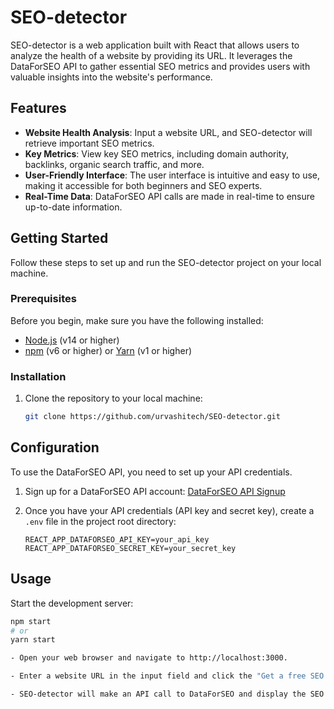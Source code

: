 # SEO-detector

SEO-detector is a web application built with React that allows users to analyze the health of a website by providing its URL. It leverages the DataForSEO API to gather essential SEO metrics and provides users with valuable insights into the website's performance.
## Features

- **Website Health Analysis**: Input a website URL, and SEO-detector will retrieve important SEO metrics.
- **Key Metrics**: View key SEO metrics, including domain authority, backlinks, organic search traffic, and more.
- **User-Friendly Interface**: The user interface is intuitive and easy to use, making it accessible for both beginners and SEO experts.
- **Real-Time Data**: DataForSEO API calls are made in real-time to ensure up-to-date information.

## Getting Started

Follow these steps to set up and run the SEO-detector project on your local machine.

### Prerequisites

Before you begin, make sure you have the following installed:

- [Node.js](https://nodejs.org/) (v14 or higher)
- [npm](https://www.npmjs.com/) (v6 or higher) or [Yarn](https://yarnpkg.com/) (v1 or higher)

### Installation

1. Clone the repository to your local machine:

   ```bash
   git clone https://github.com/urvashitech/SEO-detector.git

## Configuration

To use the DataForSEO API, you need to set up your API credentials.

1. Sign up for a DataForSEO API account: [DataForSEO API Signup](https://dataforseo.com/)

2. Once you have your API credentials (API key and secret key), create a `.env` file in the project root directory:

   ```plaintext
   REACT_APP_DATAFORSEO_API_KEY=your_api_key
   REACT_APP_DATAFORSEO_SECRET_KEY=your_secret_key

## Usage

Start the development server:

```bash
npm start
# or
yarn start

- Open your web browser and navigate to http://localhost:3000.

- Enter a website URL in the input field and click the "Get a free SEO Audit Report" button.

- SEO-detector will make an API call to DataForSEO and display the SEO metrics for the provided URL.

